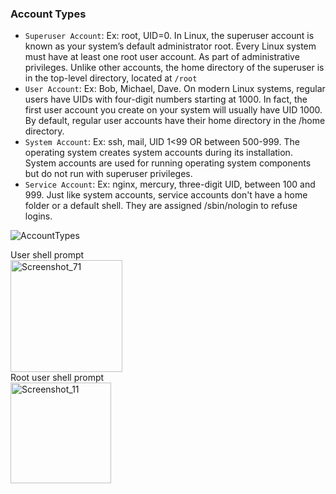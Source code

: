 
### Account Types
- `Superuser Account`: Ex: root, UID=0. In Linux, the superuser account is known as your system’s default administrator root. Every Linux system must have at least one root user account. As part of administrative privileges. Unlike other accounts, the home directory of the superuser is in the top-level directory, located at `/root`
- `User Account`: Ex: Bob, Michael, Dave. On modern Linux systems, regular users have UIDs with four-digit numbers starting at 1000. In fact, the first user account you create on your system will usually have UID 1000. By default, regular user accounts have their home directory in the /home directory.
- `System Account`: Ex: ssh, mail, UID 1<99 OR between 500-999. The operating system creates system accounts during its installation. System accounts are used for running operating system components but do not run with superuser privileges.
- `Service Account`: Ex: nginx, mercury, three-digit UID, between 100 and 999. Just like system accounts, service accounts don't have a home folder or a default shell. They are assigned /sbin/nologin to refuse logins.

![AccountTypes](https://github.com/user-attachments/assets/f56415fa-653e-4069-819e-dd818b18e8b8)

User shell prompt<br>
<img width="179" alt="Screenshot_71" src="https://github.com/user-attachments/assets/3bdd57f1-3a5b-4aa1-80cd-d71abf73c3ad"> <br>
Root user shell prompt<br>
<img width="161" alt="Screenshot_11" src="https://github.com/user-attachments/assets/94b8576b-f605-4675-9f06-30880f0049ba">
